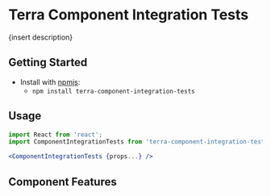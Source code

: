# Terra Component Integration Tests

{insert description}

## Getting Started

- Install with [npmjs](https://www.npmjs.com):
  - `npm install terra-component-integration-tests`

## Usage

```jsx
import React from 'react';
import ComponentIntegrationTests from 'terra-component-integration-tests';

<ComponentIntegrationTests {props...} />
```

## Component Features

<!-- Uncomment supported features.
 * [Cross-Browser Support](https://github.com/cerner/terra-ui/blob/master/src/terra-dev-site/contributing/ComponentStandards.e.contributing.md#cross-browser-support)
 * [Responsive Support](https://github.com/cerner/terra-ui/blob/master/src/terra-dev-site/contributing/ComponentStandards.e.contributing.md#responsive-support)
 * [Mobile Support](https://github.com/cerner/terra-ui/blob/master/src/terra-dev-site/contributing/ComponentStandards.e.contributing.md#mobile-support)
 * [Internationalization Support](https://github.com/cerner/terra-ui/blob/master/src/terra-dev-site/contributing/ComponentStandards.e.contributing.md#internationalization-i18n-support)
 * [LTR/RTL Support](https://github.com/cerner/terra-ui/blob/master/src/terra-dev-site/contributing/ComponentStandards.e.contributing.md#ltr--rtl-support)
 -->

